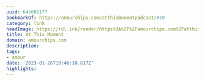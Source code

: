```yaml
---
uuid: 645601177
bookmarkOf: https://amourchips.com/atthismomentpodcast/#10
category: link
headImage: https://rdl.ink/render/https%3A%2F%2Famourchips.com%2Fatthismomentpodcast%2F%2310
title: At This Moment
domain: amourchips.com
description: 
tags:
- amour
date: '2023-01-26T19:46:18.817Z'
highlights: 
---
```



